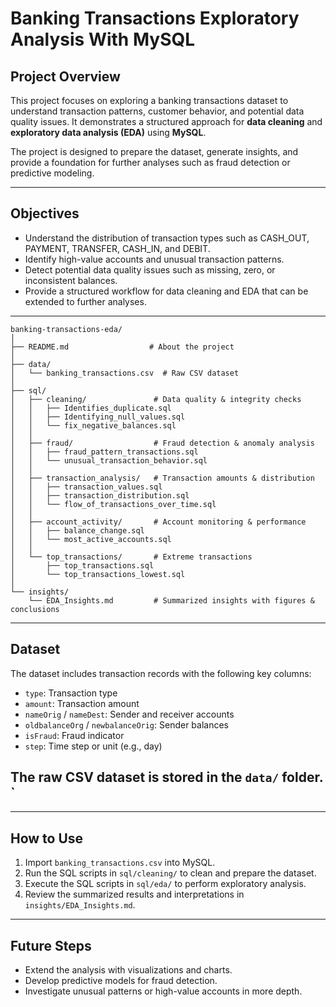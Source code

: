 # Banking Transactions Exploratory Analysis With MySQL

## Project Overview
This project focuses on exploring a banking transactions dataset to understand transaction patterns, customer behavior, and potential data quality issues. It demonstrates a structured approach for **data cleaning** and **exploratory data analysis (EDA)** using **MySQL**.

The project is designed to prepare the dataset, generate insights, and provide a foundation for further analyses such as fraud detection or predictive modeling.

---

## Objectives
- Understand the distribution of transaction types such as CASH_OUT, PAYMENT, TRANSFER, CASH_IN, and DEBIT.  
- Identify high-value accounts and unusual transaction patterns.  
- Detect potential data quality issues such as missing, zero, or inconsistent balances.  
- Provide a structured workflow for data cleaning and EDA that can be extended to further analyses.

---
```text
banking-transactions-eda/
│
├── README.md                  # About the project
│
├── data/
│   └── banking_transactions.csv  # Raw CSV dataset
│
├── sql/
│   ├── cleaning/               # Data quality & integrity checks
│   │   ├── Identifies_duplicate.sql
│   │   ├── Identifying_null_values.sql
│   │   └── fix_negative_balances.sql
│   │
│   ├── fraud/                  # Fraud detection & anomaly analysis
│   │   ├── fraud_pattern_transactions.sql
│   │   └── unusual_transaction_behavior.sql
│   │
│   ├── transaction_analysis/   # Transaction amounts & distribution
│   │   ├── transaction_values.sql
│   │   ├── transaction_distribution.sql
│   │   └── flow_of_transactions_over_time.sql
│   │
│   ├── account_activity/       # Account monitoring & performance
│   │   ├── balance_change.sql
│   │   └── most_active_accounts.sql
│   │
│   └── top_transactions/       # Extreme transactions
│       ├── top_transactions.sql
│       └── top_transactions_lowest.sql
│
└── insights/
    └── EDA_Insights.md         # Summarized insights with figures & conclusions
```
---
## Dataset
The dataset includes transaction records with the following key columns:  
- `type`: Transaction type  
- `amount`: Transaction amount  
- `nameOrig` / `nameDest`: Sender and receiver accounts  
- `oldbalanceOrg` / `newbalanceOrig`: Sender balances  
- `isFraud`: Fraud indicator  
- `step`: Time step or unit (e.g., day)  

The raw CSV dataset is stored in the `data/` folder.
`
---



---

## How to Use
1. Import `banking_transactions.csv` into MySQL.  
2. Run the SQL scripts in `sql/cleaning/` to clean and prepare the dataset.  
3. Execute the SQL scripts in `sql/eda/` to perform exploratory analysis.  
4. Review the summarized results and interpretations in `insights/EDA_Insights.md`.

---

## Future Steps
- Extend the analysis with visualizations and charts.  
- Develop predictive models for fraud detection.  
- Investigate unusual patterns or high-value accounts in more depth.
